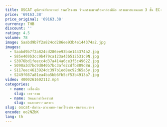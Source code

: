 ```yaml
---
title: OSCAT อุปกรณ์สัตวแพทย์ ราคาโรงงาน ร้านกรงแมวพร้อมกล่องมีล้อ กรงแมวสแตนเลส 3 ชั้น EC-6
price: '69163.38'
price_original: '69163.38'
currency: THB
discount: ''
rating: 4.5
volume: 78
image: Saabd9b7f2a824cd286ee93b4e144374a2.jpg
images:
  - Saabd9b7f2a824cd286ee93b4e144374a2.jpg
  - S85e469b3cc9b479ca123a43b512531c9N.jpg
  - S3076bd1feecc4d37a414a6ce3f5c4962Z.jpg
  - S098a3d7bc9d840b7bc3afe2cdfb889d8W.jpg
  - S117eec4613924dc397b1ed8ec92d65a5y.jpg
  - S249f087a81ea4ba5bb6fb5cf53b4913a7.jpg
video: 4000261602112.mp4
categories:
  - name: เครื่องมือ
    slug: เคร-องม
  - name: วัดและการวิเคราะห์
    slug: ดและการว-เคราะห
slug: oscat-ปกรณ-ตวแพทย-ราคาโรงงาน-านกรงแมวพร
encode: oo2NZbK
lang: th
---
```

  